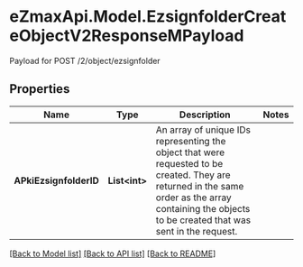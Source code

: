 # eZmaxApi.Model.EzsignfolderCreateObjectV2ResponseMPayload
Payload for POST /2/object/ezsignfolder

## Properties

Name | Type | Description | Notes
------------ | ------------- | ------------- | -------------
**APkiEzsignfolderID** | **List&lt;int&gt;** | An array of unique IDs representing the object that were requested to be created.  They are returned in the same order as the array containing the objects to be created that was sent in the request. | 

[[Back to Model list]](../README.md#documentation-for-models) [[Back to API list]](../README.md#documentation-for-api-endpoints) [[Back to README]](../README.md)

